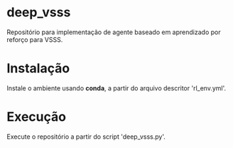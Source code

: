 # deep_vsss

Repositório para implementação de agente baseado em aprendizado por reforço para VSSS.

# Instalação

Instale o ambiente usando **conda**, a partir do arquivo descritor 'rl_env.yml'.

# Execução

Execute o repositório a partir do script 'deep_vsss.py'.